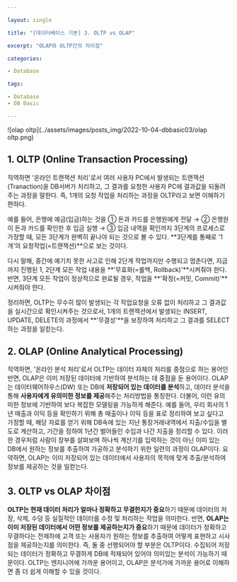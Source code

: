 ```yaml
---

layout: single

title: "[데이터베이스 기본] 3. OLTP vs OLAP"

excerpt: "OLAP와 OLTP간의 차이점"

categories:

- Database

tags:

- Database
- DB Basic

---
```




![olap oltp](../assets/images/posts_img/2022-10-04-dbbasic03/olap oltp.png)





## 1. OLTP (Online Transaction Processing)
직역하면 '온라인 트랜잭션 처리'로서 여러 사용자 PC에서 발생되는 트랜잭션(Tranaction)을 DB서버가 처리하고, 그 결과를 요청한 사용자 PC에 결과값을 되돌려 주는 과정을 말한다. 즉, 1개의 요청 작업을 처리하는 과정을 OLTP라고 보면 이해하기 편하다.

 예를 들어, 은행에 예금(입금)하는 것을 ① 돈과 카드를 은행원에게 전달 → ② 은행원이 돈과 카드를 확인한 후 입금 실행 → ③ 입금 내역을 확인까지 3단계의 프로세스로 가정할 때, 모든 3단계가 완벽히 끝나야 되는 것으로 볼 수 있다. **3단계를 통째로 '1개'의 요청작업(=트랜잭션)**으로 보는 것이다.

 다시 말해, 중간에 예기치 못한 사고로 인해 2단계 작업까지만 수행되고 멈춘다면, 지금까지 진행된 1, 2단계 모든 작업 내용을 **'무효화(=롤백, Rollback)'**시켜줘야 한다. 반면, 3단계 모든 작업이 정상적으로 완료될 경우, 작업을 **'확정(=커밋, Commit)'**시켜줘야 한다.

 정리하면, OLTP는 무수히 많이 발생되는 각 작업요청을 오류 없이 처리하고 그 결과값을 실시간으로 확인시켜주는 것으로서, 1개의 트랜잭션에서 발생되는 INSERT, UPDATE, DELETE의 과정에서 **'무결성'**을 보장하여 처리하고 그 결과를 SELECT하는 과정을 일컫는다.



## 2. OLAP (Online Analytical Processing)
 직역하면, '온라인 분석 처리'로서 OLTP는 데이터 자체의 처리를 중점으로 하는 용어인 반면, OLAP은 이미 저장된 데이터에 기반하여 분석하는 데 중점을 둔 용어이다.
 OLAP는 데이터웨어하우스(DW) 또는 DB에 **저장되어 있는 데이터를 분석**하고, 데이터 분석을 통해 **사용자에게 유의미한 정보를 제공**해주는 처리방법을 통칭한다. 더불어, 이런 유의미한 정보에 기반하여 보다 복잡한 모델링을 가능하게 해준다.
 예를 들어, 우리 회사의 1년 매출과 이익 등을 확인하기 위해 총 매출이나 이익 등을 표로 정리하여 보고 싶다고 가정할 때, 해당 자료를 얻기 위해 DB속에 있는 지난 통장거래내역에서 지출/수입을 별도로 계산하고, 기간을 정하여 1년간 벌어들인 수입과 나간 지출을 정리할 수 있다. 이러한 경우처럼 사람이 장부를 살펴보며 하나씩 계산기를 입력하는 것이 아닌 이미 있는 DB에서 원하는 정보를 추출하여 가공하고 분석하기 위한 일련의 과정이 OLAP이다.
 요약하면, OLAP는 이미 저장되어 있는 데이터에서 사용자의 목적에 맞게 추출/분석하여 정보를 제공하는 것을 일컫는다.



## 3. OLTP vs OLAP 차이점
 **OLTP는 현재 데이터 처리가 얼마나 정확하고 무결한지가 중요**하기 때문에 데이터의 저장, 삭제, 수덩 등 실질적인 데이터를 수정 및 처리하는 작업을 의미한다.
 반면, **OLAP는 이미 저장된 데이터에서 어떤 정보를 제공하는지가 중요**하기 때문에 데이터가 정확하고 무결하다는 전제하에 고객 또는 사용자가 원하는 정보를 추출하여 어떻게 표현하고 시사점을 제공하는지를 의미한다.
 즉, 둘 중 선행되어야 할 부분은 OLTP이다. 수집되어 저장되는 데이터가 정확하고 무결하게 DB에 적재되어 있어야 의미있는 분석이 가능하기 때문이다.
 OLTP는 엔지니어에 가까운 용어이고, OLAP은 분석가에 가까운 용어로 이해하면 좀 더 쉽게 이해할 수 있을 것이다.